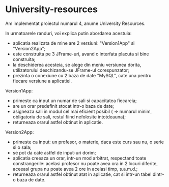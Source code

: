 # University-resources

Am implementat proiectul numarul 4, anume University Resources. 

In urmatoarele randuri, voi explica putin abordarea acestuia:
- aplicatia realizata de mine are 2 versiuni: "Version1App" si "Version2App";
- este construita pe 3 JFrame-uri, avand o interfata placuta si bine construita;
- la deschiderea acesteia, se alege din meniu versiunea dorita, utilizatorului deschizandu-se JFrame-ul corespunzator;
- prezinta o conexiune cu 2 baza de date "MySQL", cate una pentru fiecare versiune a aplicatiei.

Version1App:
* primeste ca input un numar de sali si capacitatea fiecareia;
* are un orar predefinit stocat intr-o baza de date;
* asigneaza sali in modul cel mai eficient posibil ( => numarul minim, obligatoriu de sali, restul fiind nefolosite intotdeauna);
* returneaza orarul astfel obtinut in aplicatie.

Version2App:
* primeste ca input: un profesor, o materie, daca este curs sau nu, o serie si o sala;
* se pot da cate astfel de input-uri dorim;
* aplicatia creeaza un orar, intr-un mod arbitrat, respectand toate constrangerile: acelasi profesor nu poate avea ora in 2 locuri diferite, aceeasi grupa nu poate avea 2 ore in acelasi timp, s.a.m.d.;
* returneaza orarul astfel obtinut atat in aplicatie, cat si intr-un tabel dintr-o baza de date.
